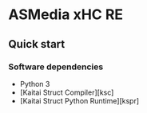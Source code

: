 # ASMedia xHC RE


## Quick start

### Software dependencies

* Python 3
* [Kaitai Struct Compiler][ksc]
* [Kaitai Struct Python Runtime][kspr]
